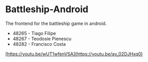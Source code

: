 # Battleship-Android
The frontend for the battleship game in android.

 * 48265 - Tiago Filipe 
 * 48267 - Teodosie Pienescu
 * 48282 - Francisco Costa

[https://youtu.be/wUT1wfenVSA](https://youtu.be/ay_02DJHxq0)
